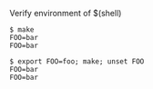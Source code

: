 Verify environment of $(shell)

```
$ make
FOO=bar
FOO=bar

$ export FOO=foo; make; unset FOO
FOO=bar
FOO=bar

```